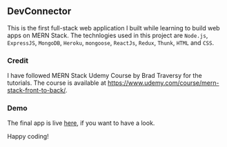 ## DevConnector

This is the first full-stack web application I built while learning to build web apps on MERN Stack. The technlogies used in this project are `Node.js`, `ExpressJS`, `MongoDB`, `Heroku`, `mongoose`, `ReactJs`, `Redux`, `Thunk`, `HTML` and `CSS`.

### Credit
I have followed MERN Stack Udemy Course by Brad Traversy for the tutorials. The course is available at https://www.udemy.com/course/mern-stack-front-to-back/.

### Demo
The final app is live [here](https://devconnectorplus.herokuapp.com), if you want to have a look.

Happy coding!
